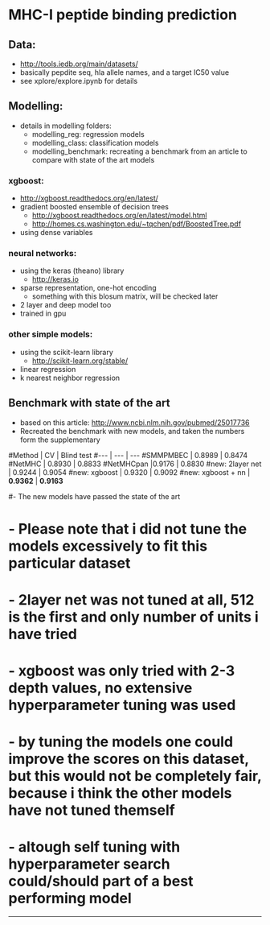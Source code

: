 # MHC-I peptide binding prediction

## Data:
- http://tools.iedb.org/main/datasets/
- basically pepdite seq, hla allele names, and a target IC50 value
- see xplore/explore.ipynb for details

## Modelling:
- details in modelling folders:
	- modelling_reg: regression models
	- modelling_class: classification models
	- modelling_benchmark: recreating a benchmark from an article to compare with state of the art models

### xgboost:
- http://xgboost.readthedocs.org/en/latest/
- gradient boosted ensemble of decision trees
	- http://xgboost.readthedocs.org/en/latest/model.html
	- http://homes.cs.washington.edu/~tqchen/pdf/BoostedTree.pdf
- using dense variables

### neural networks:
- using the keras (theano) library
	- http://keras.io
- sparse representation, one-hot encoding
	- something with this blosum matrix, will be checked later
- 2 layer and deep model too
- trained in gpu

### other simple models:
- using the scikit-learn library
	- http://scikit-learn.org/stable/
- linear regression
- k nearest neighbor regression


## Benchmark with state of the art

- based on this article: http://www.ncbi.nlm.nih.gov/pubmed/25017736
- Recreated the benchmark with new models, and taken the numbers form the supplementary

#Method | CV | Blind test
#--- | --- | ---
#SMMPMBEC | 0.8989 | 0.8474
#NetMHC | 0.8930 | 0.8833
#NetMHCpan |0.9176 | 0.8830
#new: 2layer net | 0.9244 | 0.9054
#new: xgboost | 0.9320 | 0.9092
#new: xgboost + nn | **0.9362** | **0.9163**

#- The new models have passed the state of the art
#	- Please note that i did not tune the models excessively to fit this particular dataset
#		- 2layer net was not tuned at all, 512 is the first and only number of units i have tried
#		- xgboost was only tried with 2-3 depth values, no extensive hyperparameter tuning was used
#	- by tuning the models one could improve the scores on this dataset, but this would not be completely fair, because i think the other models have not tuned themself
#		- altough self tuning with hyperparameter search could/should part of a best performing model 

---
